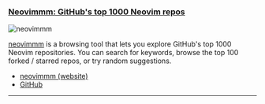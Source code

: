 <h3 id="guide-neovimmm">
  <a href="#guide-neovimmm">
    <span class="icon-text">
      <span class="icon">
        <i class="fa-solid fa-lightbulb"></i>
      </span>
      </span>
      <span>Neovimmm: GitHub's top 1000 Neovim repos</span>
    </a>
  </h3>
</h3>

![neovimmm](https://user-images.githubusercontent.com/506592/212650994-5209dc74-a8dc-484c-8750-7e51f0d06fa6.png)

[neovimmm](https://tomdeneire.github.io/neovimmm) is a browsing tool that lets you explore GitHub's top 1000 Neovim 
repositories. You can search for keywords, browse the top 100 forked / starred repos, or try random suggestions.

- [neovimmm (website)](https://tomdeneire.github.io/neovimmm)
- [GitHub](https://github.com/TomDeneire/neovimmm#readme)

---